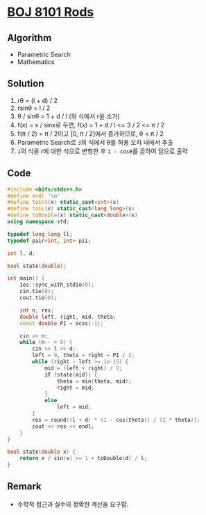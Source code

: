 # [BOJ 8101 Rods](https://www.acmicpc.net/problem/8101)

## Algorithm
* Parametric Search
* Mathematics

## Solution
1. rθ = (l + d) / 2
2. rsinθ = l / 2
3. θ / sinθ = 1 + d / l (위 식에서 r을 소거)
4. f(x) = x / sinx로 두면, f(x) = 1 + d / l <= 3 / 2 <= π / 2
5. f(π / 2) = π / 2이고 [0, π / 2]에서 증가하므로, θ < π / 2
6. Parametric Search로 ```3```의 식에서 θ를 허용 오차 내에서 추출
7. ```1```의 식을 r에 대한 식으로 변형한 후 ```1 - cosθ```를 곱하여 답으로 출력

## Code
```cpp
#include <bits/stdc++.h>
#define endl '\n'
#define toInt(x) static_cast<int>(x)
#define toLL(x) static_cast<long long>(x)
#define toDouble(x) static_cast<double>(x)
using namespace std;

typedef long long ll;
typedef pair<int, int> pii;

int l, d;

bool state(double);

int main() {
	ios::sync_with_stdio(0);
	cin.tie(0);
	cout.tie(0);

	int n, res;
	double left, right, mid, theta;
	const double PI = acos(-1);

	cin >> n;
	while (n-- > 0) {
		cin >> l >> d;
		left = 0, theta = right = PI / 2;
		while (right - left >= 1e-15) {
			mid = (left + right) / 2;
			if (state(mid)) {
				theta = min(theta, mid);
				right = mid;
			}
			else
				left = mid;
		}
		res = round((l + d) * (1 - cos(theta)) / (2 * theta));
		cout << res << endl;
	}
}

bool state(double x) {
	return x / sin(x) >= 1 + toDouble(d) / l;
}
```

## Remark
* 수학적 접근과 실수의 정확한 계산을 요구함.